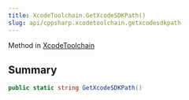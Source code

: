 ```yaml
---
title: XcodeToolchain.GetXcodeSDKPath()
slug: api/cppsharp.xcodetoolchain.getxcodesdkpath
---
```

Method in [XcodeToolchain](/api/cppsharp/xcodetoolchain)

## Summary



```csharp
public static string GetXcodeSDKPath()
```

